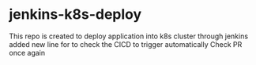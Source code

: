 # jenkins-k8s-deploy
This repo is created to deploy application into k8s cluster through jenkins
added new line for to check the CICD to trigger automatically
Check PR once again
